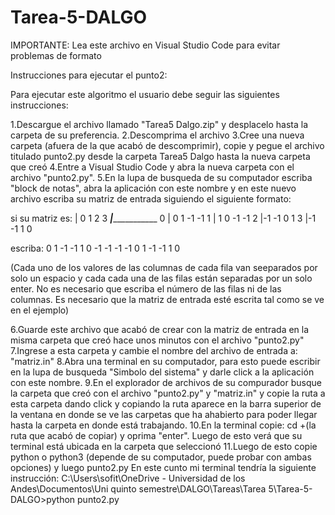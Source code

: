 # Tarea-5-DALGO
IMPORTANTE: Lea este archivo en Visual Studio Code para evitar problemas de formato

Instrucciones para ejecutar el punto2:

Para ejecutar este algoritmo el usuario debe seguir las siguientes instrucciones:

1.Descargue el archivo llamado "Tarea5 Dalgo.zip" y desplacelo hasta la carpeta de su preferencia.
2.Descomprima el archivo
3.Cree una nueva carpeta (afuera de la que acabó de descomprimir), copie y pegue el archivo titulado punto2.py desde la carpeta Tarea5 Dalgo hasta la nueva carpeta que creó
4.Entre a Visual Studio Code y abra la nueva carpeta con el archivo "punto2.py".
5.En la lupa de busqueda de su computador escriba "block de notas", abra la aplicación con este nombre y en este nuevo archivo escriba su matriz de entrada siguiendo el siguiente formato:

si su matriz es:
   | 0   1   2   3
___|______________
0  | 0   1  -1  -1 
1  | 1   0  -1  -1 
2  |-1  -1   0   1
3  |-1  -1   1   0

escriba:
0	1	-1	-1
1	0	-1	-1
-1	-1	0	1
-1	-1	1	0

(Cada uno de los valores de las columnas de cada fila van seeparados por solo un espacio y cada cada una de las filas están separadas por un solo enter. No es necesario que escriba el número de las filas ni de las columnas. Es necesario que la matriz de entrada esté escrita tal como se ve en el ejemplo)

6.Guarde este archivo que acabó de crear con la matriz de entrada en la misma carpeta que creó hace unos minutos con el archivo "punto2.py"
7.Ingrese a esta carpeta y cambie el nombre del archivo de entrada a: "matriz.in"
8.Abra una terminal en su computador, para esto puede escribir en la lupa de busqueda "Simbolo del sistema" y darle click a la aplicación con este nombre.
9.En el explorador de archivos de su compurador busque la carpeta que creó con el archivo "punto2.py" y "matriz.in" y copie la ruta a esta carpeta dando click y copiando la ruta aparece en la barra superior de la ventana en donde se ve las carpetas que ha ahabierto para poder llegar hasta la carpeta en donde está trabajando.
10.En la terminal copie: cd +(la ruta que acabó de copiar) y oprima "enter". Luego de esto verá que su terminal está ubicada en la carpeta que seleccionó
11.Luego de esto copie python o python3 (depende de su computador, puede probar con ambas opciones) y luego punto2.py  En este cunto mi terminal tendría la siguiente instrucción: C:\Users\sofit\OneDrive - Universidad de los Andes\Documentos\Uni quinto semestre\DALGO\Tareas\Tarea 5\Tarea-5-DALGO>python punto2.py
